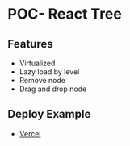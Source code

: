 # POC- React Tree

## Features
- Virtualized
- Lazy load by level
- Remove node
- Drag and drop node

## Deploy Example
* [Vercel](https://poc-react-tree-g32kfnh7m-jmserrano-dev.vercel.app)